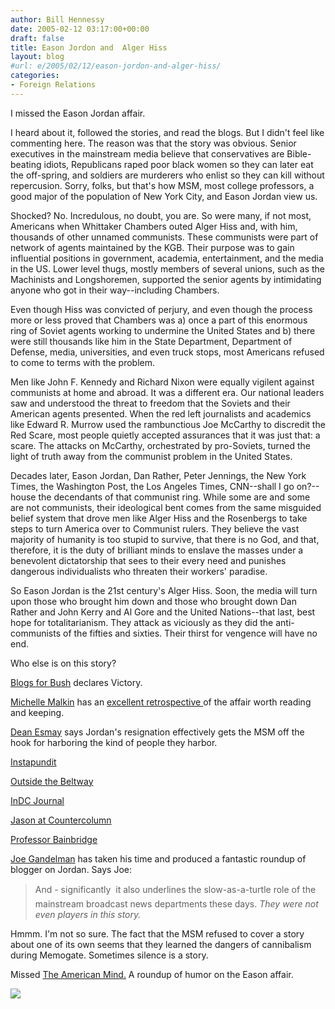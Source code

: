 ```yaml
---
author: Bill Hennessy
date: 2005-02-12 03:17:00+00:00
draft: false
title: Eason Jordon and  Alger Hiss
layout: blog
#url: e/2005/02/12/eason-jordon-and-alger-hiss/
categories:
- Foreign Relations
---
```


I missed the Eason Jordan affair.




I heard about it, followed the stories, and read the blogs. But I didn't feel like commenting here. The reason was that the story was obvious. Senior executives in the mainstream media believe that conservatives are Bible-beating idiots, Republicans raped poor black women so they can later eat the off-spring, and soldiers are murderers who enlist so they can kill without repercusion. Sorry, folks, but that's how MSM, most college professors, a good major of the population of New York City, and Eason Jordan view us.




Shocked? No. Incredulous, no doubt, you are. So were many, if not most, Americans when Whittaker Chambers outed Alger Hiss and, with him, thousands of other unnamed communists. These communists were part of network of agents maintained by the KGB. Their purpose was to gain influential positions in government, academia, entertainment, and the media in the US. Lower level thugs, mostly members of several unions, such as the Machinists and Longshoremen, supported the senior agents by intimidating anyone who got in their way--including Chambers.




Even though Hiss was convicted of perjury, and even though the process more or less proved that Chambers was a) once a part of this enormous ring of Soviet agents working to undermine the United States and b) there were still thousands like him in the State Department, Department of Defense, media, universities, and even truck stops, most Americans refused to come to terms with the problem.




Men like John F. Kennedy and Richard Nixon were equally vigilent against communists at home and abroad. It was a different era. Our national leaders saw and understood the threat to freedom that the Soviets and their American agents presented. When the red left journalists and academics like Edward R. Murrow used the rambunctious Joe McCarthy to discredit the Red Scare, most people quietly accepted assurances that it was just that: a scare. The attacks on McCarthy, orchestrated by pro-Soviets, turned the light of truth away from the communist problem in the United States.




Decades later, Eason Jordan, Dan Rather, Peter Jennings, the New York Times, the Washington Post, the Los Angeles Times, CNN--shall I go on?--house the decendants of that communist ring. While some are and some are not communists, their ideological bent comes from the same misguided belief system that drove men like Alger Hiss and the Rosenbergs to take steps to turn America over to Communist rulers. They believe the vast majority of humanity is too stupid to survive, that there is no God, and that, therefore, it is the duty of brilliant minds to enslave the masses under a benevolent dictatorship that sees to their every need and punishes dangerous individualists who threaten their workers' paradise. 




So Eason Jordan is the 21st century's Alger Hiss. Soon, the media will turn upon those who brought him down and those who brought down Dan Rather and John Kerry and Al Gore and the United Nations--that last, best hope for totalitarianism. They attack as viciously as they did the anti-communists of the fifties and sixties. Their thirst for vengence will have no end.




Who else is on this story?




[Blogs for Bush](https://www.blogsforbush.com/mt/archives/003692.html) declares Victory. 




[Michelle Malkin](https://michellemalkin.com/archives/001488.htm) has an [excellent retrospective ](https://michellemalkin.com/archives/001489.htm)of the affair worth reading and keeping.




[Dean Esmay](https://www.deanesmay.com/posts/1108176029.shtml) says Jordan's resignation effectively gets the MSM off the hook for harboring the kind of people they harbor.




[Instapundit](https://www.instapundit.com/)




[Outside the Beltway](https://www.outsidethebeltway.com/archives/9233)




[InDC Journal](https://www.indcjournal.com/archives/001550.php)




[Jason at Countercolumn](https://iraqnow.blogspot.com/2005/02/bloggers-bring-down-head-of-cnn.html)




[Professor Bainbridge](https://www.professorbainbridge.com/2005/02/eason_jordan_qu.html)




[Joe Gandelman](https://www.themoderatevoice.com/posts/1108180878.shtml) has taken his time and produced a fantastic roundup of blogger on Jordan. Says Joe:




> 

> 
> And - significantly  it also underlines the slow-as-a-turtle role of the mainstream broadcast news departments these days. _They were not even players in this story._  

> 
> 




Hmmm. I'm not so sure. The fact that the MSM refused to cover a story about one of its own seems that they learned the dangers of cannibalism during Memogate. Sometimes silence is a story. 




Missed [The American Mind.](https://www.theamericanmind.com/mt-test/archives/016374.html) A roundup of humor on the Eason affair.

![](https://blog.billhennessy.com/aggbug.aspx?PostID=1045)

